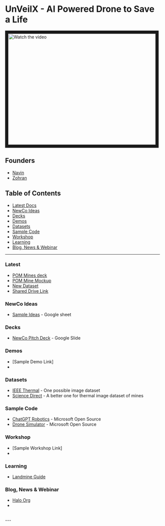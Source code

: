 # UnVeilX - AI Powered Drone to Save a Life

<a href="http://www.youtube.com/watch?feature=player_embedded&v=oUgdcvqK7xg" target="_blank">
 <img src="http://img.youtube.com/vi/oUgdcvqK7xg/mqdefault.jpg" alt="Watch the video" width="480" height="360" border="10" />
</a>

## Founders
- [Navin](https://github.com/navinagrawalchung07)
- [Zohran](https://github.com/zamoin)

## Table of Contents

- [Latest Docs](#latest)
- [NewCo Ideas](#newco-ideas)
- [Decks](#decks)
- [Demos](#demos)
- [Datasets](#datasets)
- [Sample Code](#sample-code)
- [Workshop](#workshop)
- [Learning](#learning)
- [Blog, News & Webinar](#blog-news--webinar)

---

### Latest
- [POM Mines deck](https://docs.google.com/presentation/d/1e8E3HpGkbENHdFpykWYtvuz-aLV_CYSlu6RGBpuXPIw/edit?usp=sharing)
- [POM Mine Mockup](https://drive.google.com/file/d/1qSU1NYX8NQ88iLAGlxIWOBqrAMsy4OlD/view?usp=sharing)
- [New Dataset](https://drive.google.com/drive/folders/1bB3MPTHTU5WEQQ9kND511h1soW2ZlwRB?usp=drive_link)
- [Shared Drive Link](https://drive.google.com/drive/folders/1vaNSOCJEaXTgPoW3bfCNe4dDOg5e-aPn?usp=sharing)

### NewCo Ideas
- [Sample Ideas](https://docs.google.com/spreadsheets/d/1175SDDvagSjWM4_4W6ypHjVgK3xnK0Cgx5-_hMp7CrI/edit?usp=sharing) - Google sheet

### Decks
- [NewCo Pitch Deck](https://docs.google.com/presentation/d/1O4C9i_v0oVQ80Kh8onCf2RDH0VmWfZRfbQFM1Q4xtco/edit?usp=sharing) - Google Slide

### Demos
- [Sample Demo Link]
- 

### Datasets
- [IEEE Thermal](https://ieee-dataport.org/open-access/landmine-thermal-image-series) - One possible image dataset
- [Science Direct](https://www.sciencedirect.com/science/article/pii/S2352340923005437) - A better one for thermal image dataset of mines

### Sample Code
- [ChatGPT Robotics](https://github.com/microsoft/PromptCraft-Robotics) - Microsoft Open Source
- [Drone Simulator](https://github.com/microsoft/AirSim) - Microsoft Open Source

### Workshop
- [Sample Workshop Link]
- 

### Learning
- [Landmine Guide](https://science.howstuffworks.com/landmine.htm)

### Blog, News & Webinar
- [Halo Org](https://www.halousa.org/where-we-work/europe-and-caucasus/ukraine/)
- 


<br>
---
